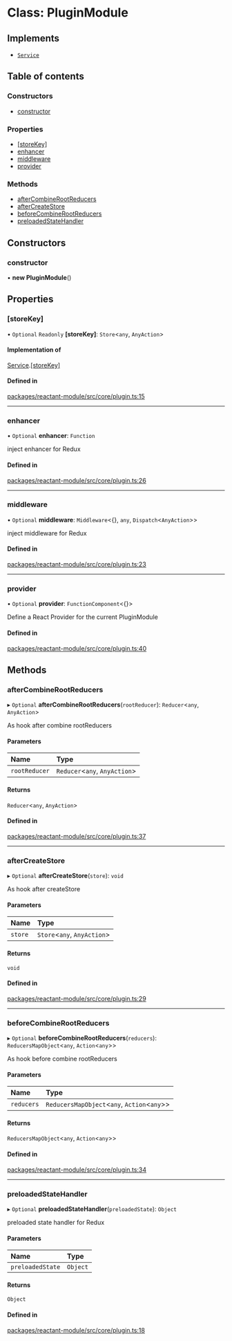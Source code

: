 # Class: PluginModule

## Implements

- [`Service`](../interfaces/Service.md)

## Table of contents

### Constructors

- [constructor](PluginModule.md#constructor)

### Properties

- [[storeKey]](PluginModule.md#[storekey])
- [enhancer](PluginModule.md#enhancer)
- [middleware](PluginModule.md#middleware)
- [provider](PluginModule.md#provider)

### Methods

- [afterCombineRootReducers](PluginModule.md#aftercombinerootreducers)
- [afterCreateStore](PluginModule.md#aftercreatestore)
- [beforeCombineRootReducers](PluginModule.md#beforecombinerootreducers)
- [preloadedStateHandler](PluginModule.md#preloadedstatehandler)

## Constructors

### constructor

• **new PluginModule**()

## Properties

### [storeKey]

• `Optional` `Readonly` **[storeKey]**: `Store`<`any`, `AnyAction`\>

#### Implementation of

[Service](../interfaces/Service.md).[[storeKey]](../interfaces/Service.md#[storekey])

#### Defined in

[packages/reactant-module/src/core/plugin.ts:15](https://github.com/unadlib/reactant/blob/f9546913/packages/reactant-module/src/core/plugin.ts#L15)

___

### enhancer

• `Optional` **enhancer**: `Function`

inject enhancer for Redux

#### Defined in

[packages/reactant-module/src/core/plugin.ts:26](https://github.com/unadlib/reactant/blob/f9546913/packages/reactant-module/src/core/plugin.ts#L26)

___

### middleware

• `Optional` **middleware**: `Middleware`<{}, `any`, `Dispatch`<`AnyAction`\>\>

inject middleware for Redux

#### Defined in

[packages/reactant-module/src/core/plugin.ts:23](https://github.com/unadlib/reactant/blob/f9546913/packages/reactant-module/src/core/plugin.ts#L23)

___

### provider

• `Optional` **provider**: `FunctionComponent`<{}\>

Define a React Provider for the current PluginModule

#### Defined in

[packages/reactant-module/src/core/plugin.ts:40](https://github.com/unadlib/reactant/blob/f9546913/packages/reactant-module/src/core/plugin.ts#L40)

## Methods

### afterCombineRootReducers

▸ `Optional` **afterCombineRootReducers**(`rootReducer`): `Reducer`<`any`, `AnyAction`\>

As hook after combine rootReducers

#### Parameters

| Name | Type |
| :------ | :------ |
| `rootReducer` | `Reducer`<`any`, `AnyAction`\> |

#### Returns

`Reducer`<`any`, `AnyAction`\>

#### Defined in

[packages/reactant-module/src/core/plugin.ts:37](https://github.com/unadlib/reactant/blob/f9546913/packages/reactant-module/src/core/plugin.ts#L37)

___

### afterCreateStore

▸ `Optional` **afterCreateStore**(`store`): `void`

As hook after createStore

#### Parameters

| Name | Type |
| :------ | :------ |
| `store` | `Store`<`any`, `AnyAction`\> |

#### Returns

`void`

#### Defined in

[packages/reactant-module/src/core/plugin.ts:29](https://github.com/unadlib/reactant/blob/f9546913/packages/reactant-module/src/core/plugin.ts#L29)

___

### beforeCombineRootReducers

▸ `Optional` **beforeCombineRootReducers**(`reducers`): `ReducersMapObject`<`any`, `Action`<`any`\>\>

As hook before combine rootReducers

#### Parameters

| Name | Type |
| :------ | :------ |
| `reducers` | `ReducersMapObject`<`any`, `Action`<`any`\>\> |

#### Returns

`ReducersMapObject`<`any`, `Action`<`any`\>\>

#### Defined in

[packages/reactant-module/src/core/plugin.ts:34](https://github.com/unadlib/reactant/blob/f9546913/packages/reactant-module/src/core/plugin.ts#L34)

___

### preloadedStateHandler

▸ `Optional` **preloadedStateHandler**(`preloadedState`): `Object`

preloaded state handler for Redux

#### Parameters

| Name | Type |
| :------ | :------ |
| `preloadedState` | `Object` |

#### Returns

`Object`

#### Defined in

[packages/reactant-module/src/core/plugin.ts:18](https://github.com/unadlib/reactant/blob/f9546913/packages/reactant-module/src/core/plugin.ts#L18)
